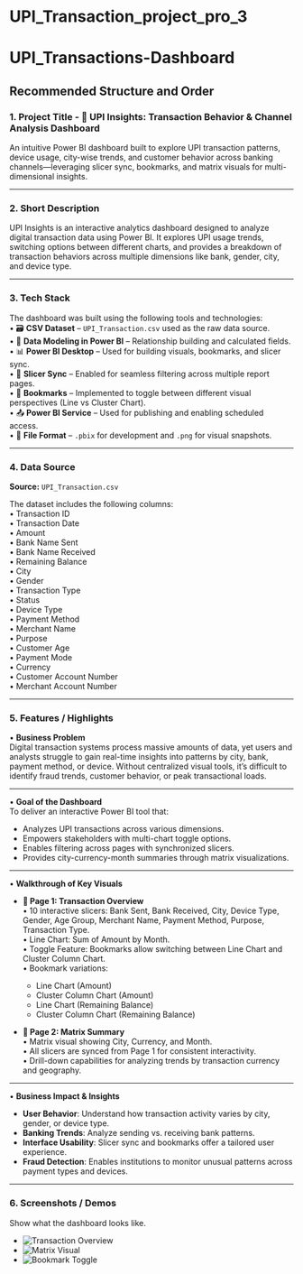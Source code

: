 # UPI_Transaction_project_pro_3

# UPI_Transactions-Dashboard

## Recommended Structure and Order

### 1. Project Title - 💸 **UPI Insights: Transaction Behavior & Channel Analysis Dashboard**  
An intuitive Power BI dashboard built to explore UPI transaction patterns, device usage, city-wise trends, and customer behavior across banking channels—leveraging slicer sync, bookmarks, and matrix visuals for multi-dimensional insights.

---

### 2. Short Description  
UPI Insights is an interactive analytics dashboard designed to analyze digital transaction data using Power BI. It explores UPI usage trends, switching options between different charts, and provides a breakdown of transaction behaviors across multiple dimensions like bank, gender, city, and device type.

---

### 3. Tech Stack  
The dashboard was built using the following tools and technologies:<br>
• 🗃️ **CSV Dataset** – `UPI_Transaction.csv` used as the raw data source.<br>
• 🧱 **Data Modeling in Power BI** – Relationship building and calculated fields.<br>
• 📊 **Power BI Desktop** – Used for building visuals, bookmarks, and slicer sync.<br>
• 🔁 **Slicer Sync** – Enabled for seamless filtering across multiple report pages.<br>
• 🔖 **Bookmarks** – Implemented to toggle between different visual perspectives (Line vs Cluster Chart).<br>
• 📤 **Power BI Service** – Used for publishing and enabling scheduled access.<br>
• 📁 **File Format** – `.pbix` for development and `.png` for visual snapshots.

---

### 4. Data Source  
**Source:** `UPI_Transaction.csv`

The dataset includes the following columns:<br>
• Transaction ID<br>
• Transaction Date<br>
• Amount<br>
• Bank Name Sent<br>
• Bank Name Received<br>
• Remaining Balance<br>
• City<br>
• Gender<br>
• Transaction Type<br>
• Status<br>
• Device Type<br>
• Payment Method<br>
• Merchant Name<br>
• Purpose<br>
• Customer Age<br>
• Payment Mode<br>
• Currency<br>
• Customer Account Number<br>
• Merchant Account Number<br>

---

### 5. Features / Highlights  

• **Business Problem**  
Digital transaction systems process massive amounts of data, yet users and analysts struggle to gain real-time insights into patterns by city, bank, payment method, or device. Without centralized visual tools, it’s difficult to identify fraud trends, customer behavior, or peak transactional loads.

---

• **Goal of the Dashboard**  
To deliver an interactive Power BI tool that:  
- Analyzes UPI transactions across various dimensions.  
- Empowers stakeholders with multi-chart toggle options.  
- Enables filtering across pages with synchronized slicers.  
- Provides city-currency-month summaries through matrix visualizations.

---

• **Walkthrough of Key Visuals**  

- **📄 Page 1: Transaction Overview**  
  • 10 interactive slicers: Bank Sent, Bank Received, City, Device Type, Gender, Age Group, Merchant Name, Payment Method, Purpose, Transaction Type.  
  • Line Chart: Sum of Amount by Month.  
  • Toggle Feature: Bookmarks allow switching between Line Chart and Cluster Column Chart.  
  • Bookmark variations:  
    - Line Chart (Amount)  
    - Cluster Column Chart (Amount)  
    - Line Chart (Remaining Balance)  
    - Cluster Column Chart (Remaining Balance)  

- **📄 Page 2: Matrix Summary**  
  • Matrix visual showing City, Currency, and Month.  
  • All slicers are synced from Page 1 for consistent interactivity.  
  • Drill-down capabilities for analyzing trends by transaction currency and geography.

---

• **Business Impact & Insights**  
- **User Behavior**: Understand how transaction activity varies by city, gender, or device type.  
- **Banking Trends**: Analyze sending vs. receiving bank patterns.  
- **Interface Usability**: Slicer sync and bookmarks offer a tailored user experience.  
- **Fraud Detection**: Enables institutions to monitor unusual patterns across payment types and devices.

---

### 6. Screenshots / Demos  
Show what the dashboard looks like.  
- ![Transaction Overview](https://github.com/sainath-raja/UPI_Transactions-Dashboard/blob/main/Transaction_Overview.png)  
- ![Matrix Visual](https://github.com/sainath-raja/UPI_Transactions-Dashboard/blob/main/Matrix_Visual.png)  
- ![Bookmark Toggle](https://github.com/sainath-raja/UPI_Transactions-Dashboard/blob/main/Bookmark_Toggle.png)

